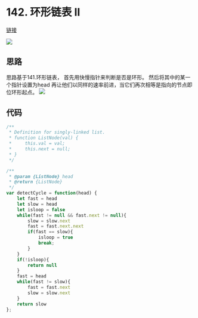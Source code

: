 # 142. 环形链表 II
[链接](https://leetcode-cn.com/problems/linked-list-cycle-ii/)

![](https://tva1.sinaimg.cn/large/008i3skNgy1gwdm9ggzmmj30oq0vkq5k.jpg)

## 思路
思路基于141.环形链表，
首先用快慢指针来判断是否是环形。
然后将其中的某一个指针设置为head
再让他们以同样的速率前进，当它们再次相等是指向的节点即位环形起点。
![](https://tva1.sinaimg.cn/large/008i3skNgy1gwdm8hsj9xj30v20o875d.jpg)

## 代码
```javascript
/**
 * Definition for singly-linked list.
 * function ListNode(val) {
 *     this.val = val;
 *     this.next = null;
 * }
 */

/**
 * @param {ListNode} head
 * @return {ListNode}
 */
var detectCycle = function(head) {
    let fast = head
    let slow = head
    let isloop = false
    while(fast != null && fast.next != null){
        slow = slow.next
        fast = fast.next.next
        if(fast == slow){
            isloop = true
            break;
        }
    }
    if(!isloop){
        return null
    }
    fast = head
    while(fast != slow){
        fast = fast.next
        slow = slow.next
    }
    return slow
};
```